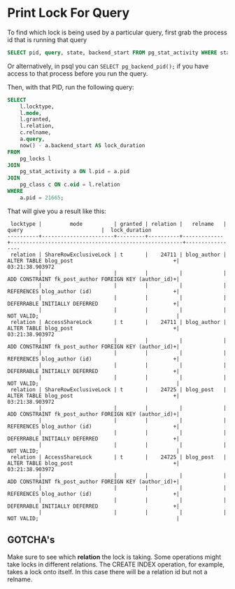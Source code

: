 # Print Lock For Query

To find which lock is being used by a particular query, first grab the process
id that is running that query

```sql
SELECT pid, query, state, backend_start FROM pg_stat_activity WHERE state = 'active';
```

Or alternatively, in psql you can `SELECT pg_backend_pid();` if you have
access to that process before you run the query.

Then, with that PID, run the following query:

```sql
SELECT
    l.locktype,
    l.mode,
    l.granted,
    l.relation,
    c.relname,
    a.query,
    now() - a.backend_start AS lock_duration
FROM
    pg_locks l
JOIN
    pg_stat_activity a ON l.pid = a.pid
JOIN
    pg_class c ON c.oid = l.relation
WHERE
    a.pid = 21665;
```

That will give you a result like this:

```
 locktype |         mode          | granted | relation |   relname   |                         query                         |  lock_duration
----------+-----------------------+---------+----------+-------------+-------------------------------------------------------+-----------------
 relation | ShareRowExclusiveLock | t       |    24711 | blog_author | ALTER TABLE blog_post                                +| 03:21:38.903972
          |                       |         |          |             | ADD CONSTRAINT fk_post_author FOREIGN KEY (author_id)+|
          |                       |         |          |             | REFERENCES blog_author (id)                          +|
          |                       |         |          |             | DEFERRABLE INITIALLY DEFERRED                        +|
          |                       |         |          |             | NOT VALID;                                            |
 relation | AccessShareLock       | t       |    24711 | blog_author | ALTER TABLE blog_post                                +| 03:21:38.903972
          |                       |         |          |             | ADD CONSTRAINT fk_post_author FOREIGN KEY (author_id)+|
          |                       |         |          |             | REFERENCES blog_author (id)                          +|
          |                       |         |          |             | DEFERRABLE INITIALLY DEFERRED                        +|
          |                       |         |          |             | NOT VALID;                                            |
 relation | ShareRowExclusiveLock | t       |    24725 | blog_post   | ALTER TABLE blog_post                                +| 03:21:38.903972
          |                       |         |          |             | ADD CONSTRAINT fk_post_author FOREIGN KEY (author_id)+|
          |                       |         |          |             | REFERENCES blog_author (id)                          +|
          |                       |         |          |             | DEFERRABLE INITIALLY DEFERRED                        +|
          |                       |         |          |             | NOT VALID;                                            |
 relation | AccessShareLock       | t       |    24725 | blog_post   | ALTER TABLE blog_post                                +| 03:21:38.903972
          |                       |         |          |             | ADD CONSTRAINT fk_post_author FOREIGN KEY (author_id)+|
          |                       |         |          |             | REFERENCES blog_author (id)                          +|
          |                       |         |          |             | DEFERRABLE INITIALLY DEFERRED                        +|
          |                       |         |          |             | NOT VALID;                                            |
```

## GOTCHA's

Make sure to see which **relation** the lock is taking. Some operations might
take locks in different relations. The CREATE INDEX operation, for example,
takes a lock onto itself. In this case there will be a relation id but not
a relname.
